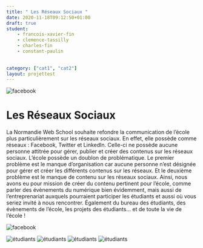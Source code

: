 ```yaml
---
title: " Les Réseaux Sociaux "
date: 2020-11-18T09:12:50+01:00
draft: true
student:
    - francois-xavier-fin
    - clemence-tassilly
    - charles-fin
    - constant-paulin
   
   
category: ["cat1", "cat2"]   
layout: projettest
---
```


![facebook](/imagesprojets/Les-Réseaux-Sociaux/images/lrs01.jpg)

# Les Réseaux Sociaux

La Normandie Web School souhaite refondre la communication de l’école plus particulièrement sur les réseaux sociaux. En effet, elle possède comme réseaux : Facebook, Twitter et LinkedIn. Celle-ci ne possède aucune personne attitrée pour gérer, publier et créer des contenus sur les réseaux sociaux.
L’école possède un doublon de problématique. Le premier problème est le manque d’organisation car aucune personne n’est désignée pour gérer et créer les différents contenus sur les réseaux. Et le deuxième problème est le manque de contenu sur les réseaux sociaux.
Ainsi, nous avons eu pour mission de créer du contenu pertinent pour l’école, comme parler des évènements du numérique bien évidemment, mais aussi de l’entreprenariat auxquels pourraient participer les étudiants et aussi où vous seriez invité à nous rencontrer. Également du bureau des étudiants, des évènements de l’école, les projets des étudiants… et de toute la vie de l’école !

![facebook](/imagesprojets/Les-Réseaux-Sociaux/images/lrs02.png)

![étudiants](/imagesprojets/Les-Réseaux-Sociaux/participants/charlesfind.jpg)
![étudiants](/imagesprojets/Les-Réseaux-Sociaux/participants/clemencetassillym.png)
![étudiants](/imagesprojets/Les-Réseaux-Sociaux/participants/constantpaulinwd.png)
![étudiants](/imagesprojets/Les-Réseaux-Sociaux/participants/francoisxavierfind.png)